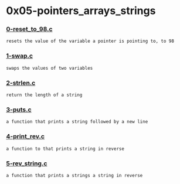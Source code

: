 # 0x05-pointers_arrays_strings


### [0-reset_to_98.c](./0-reset_to_98.c)
```
resets the value of the variable a pointer is pointing to, to 98
```


### [1-swap.c](./1-swap.c)
```
swaps the values of two variables
```


### [2-strlen.c](./2-strlen.c)
```
return the length of a string
```


### [3-puts.c](./3-puts.c)
```
a function that prints a string followed by a new line
```


### [4-print_rev.c](./4-print_rev.c)
```
a function to that prints a string in reverse
```


### [5-rev_string.c](./5-rev_string.c)
```
a function that prints a strings a string in reverse
```


